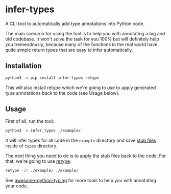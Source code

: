 # infer-types

A CLI tool to automatically add type annotations into Python code.

The main scenario for using the tool is to help you with annotating a big and old codebase. It won't solve the task for you 100% but will definitely help you tremendously, because many of the functions in the real world have quite simple return types that are easy to infer automatically.

## Installation

```bash
python3 -m pip install infer-types retype
```

This will also install retype which we're going to use to apply generated type annotations back to the code (see Usage below).

## Usage

First of all, run the tool:

```bash
python3 -m infer_types ./example/
```

It will infer types for all code in the `example` directory and save [stub files](https://mypy.readthedocs.io/en/stable/stubs.html) inside of `types` directory.

The next thing you need to do is to apply the stub files back to the code. For that, we're going to use [retype](https://github.com/ambv/retype):

```bash
retype -it ./example/ ./example/
```

See [awesome-python-typing](https://github.com/typeddjango/awesome-python-typing) for more tools to help you with annotating your code.
